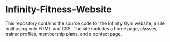 # Infinity-Fitness-Website
This repository contains the source code for the Infinity Gym website, a site built using only HTML and CSS. The site includes a home page, classes, trainer profiles, membership plans, and a contact page.
